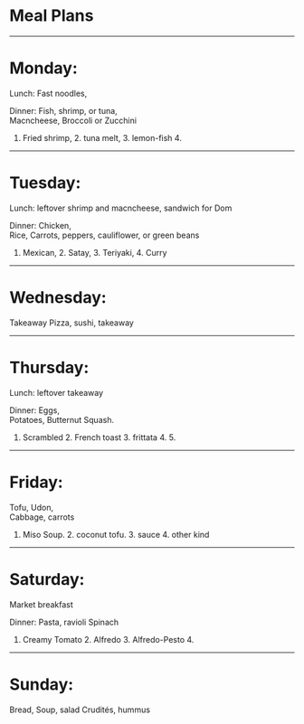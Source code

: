 # Meal Plans
***


# Monday:   
Lunch: Fast noodles, 

Dinner:
Fish, shrimp, or tuna,   
Macncheese, Broccoli or Zucchini
1. Fried shrimp, 2. tuna melt, 3. lemon-fish 4.

***

# Tuesday:   

Lunch: leftover shrimp and macncheese, sandwich for Dom

Dinner:
Chicken,   
Rice,
Carrots, peppers, cauliflower, or green beans
1. Mexican, 2. Satay, 3. Teriyaki, 4. Curry 
***

# Wednesday:   
Takeaway
Pizza, sushi, takeaway
***

# Thursday:   
Lunch: leftover takeaway

Dinner: Eggs,   
Potatoes, Butternut Squash.
1. Scrambled  2. French toast  3. frittata  4. 5.
***

# Friday:
Tofu,
Udon,   
Cabbage, carrots
1. Miso Soup. 2. coconut tofu. 3. sauce 4. other kind
***

# Saturday:

Market breakfast

Dinner:
Pasta, ravioli
Spinach
1. Creamy Tomato 2. Alfredo 3. Alfredo-Pesto 4. 
***

# Sunday:

Bread, Soup, salad
Crudités, hummus